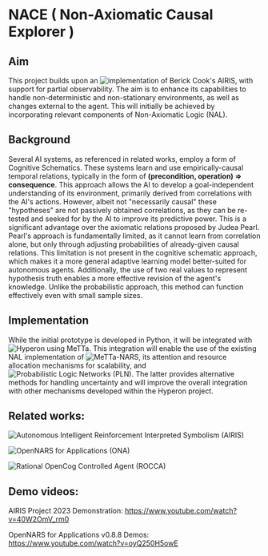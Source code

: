 # NACE ( Non-Axiomatic Causal Explorer )

## Aim
This project builds upon an ![implementation of Berick Cook's AIRIS](https://gist.github.com/patham9/ac25f7c85c82cebc0cb816823a4a6499), with support for partial observability. The aim is to enhance its capabilities to handle non-deterministic and non-stationary environments, as well as changes external to the agent. This will initially be achieved by incorporating relevant components of Non-Axiomatic Logic (NAL).

## Background

Several AI systems, as referenced in related works, employ a form of Cognitive Schematics. These systems learn and use empirically-causal temporal relations, typically in the form of **(precondition, operation) => consequence**. This approach allows the AI to develop a goal-independent understanding of its environment, primarily derived from correlations with the AI's actions. However, albeit not "necessarily causal" these "hypotheses" are not passively obtained correlations, as they can be re-tested and seeked for by the AI to improve its predictive power. This is a significant advantage over the axiomatic relations proposed by Judea Pearl. Pearl's approach is fundamentally limited, as it cannot learn from correlation alone, but only through adjusting probabilities of already-given causal relations. This limitation is not present in the cognitive schematic approach, which makes it a more general adaptive learning model better-suited for autonomous agents. Additionally, the use of two real values to represent hypothesis truth enables a more effective revision of the agent's knowledge. Unlike the probabilistic approach, this method can function effectively even with small sample sizes.

## Implementation

While the initial prototype is developed in Python, it will be integrated with ![Hyperon](https://github.com/trueagi-io/hyperon-experimental) using MeTTa. This integration will enable the use of the existing NAL implementation of ![MeTTa-NARS](https://github.com/patham9/metta-nars/tree/main), its attention and resource allocation mechanisms for scalability, and ![Probabilistic Logic Networks (PLN)](https://github.com/trueagi-io/hyperon-pln). The latter provides alternative methods for handling uncertainty and will improve the overall integration with other mechanisms developed within the Hyperon project.

## Related works:

![Autonomous Intelligent Reinforcement Interpreted Symbolism (AIRIS)](https://github.com/berickcook/AIRIS_Public)

![OpenNARS for Applications (ONA)](https://github.com/opennars/OpenNARS-for-Applications/)

![Rational OpenCog Controlled Agent (ROCCA)](https://github.com/opencog/rocca)

## Demo videos:

AIRIS Project 2023 Demonstration: https://www.youtube.com/watch?v=40W2OmV_rm0

OpenNARS for Applications v0.8.8 Demos: https://www.youtube.com/watch?v=oyQ250H5owE

